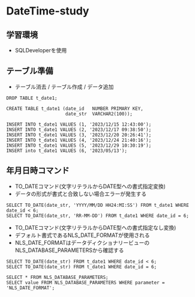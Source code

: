 # DateTime-study

## 学習環境
* SQLDeveloperを使用

## テーブル準備
* テーブル消去 / テーブル作成 / データ追加
```
DROP TABLE t_date1;

CREATE TABLE t_date1 (date_id   NUMBER PRIMARY KEY,
                      date_str  VARCHAR2(100));

INSERT INTO t_date1 VALUES (1, '2023/12/15 12:43:00');
INSERT INTO t_date1 VALUES (2, '2023/12/17 09:38:50');
INSERT INTO t_date1 VALUES (3, '2023/12/20 20:26:41');
INSERT INTO t_date1 VALUES (4, '2023/12/24 21:40:16');
INSERT INTO t_date1 VALUES (5, '2023/12/29 10:30:19');
INSERT into t_date1 VALUES (6, '2023/05/13');
```

## 年月日時コマンド
* TO_DATEコマンド(文字リテラルからDATE型への書式指定変換)
* データの形式が書式と合致しない場合エラーが発生する
```
SELECT TO_DATE(date_str, 'YYYY/MM/DD HH24:MI:SS') FROM t_date1 WHERE date_id < 6;
SELECT TO_DATE(date_str, 'RR-MM-DD') FROM t_date1 WHERE date_id = 6;
```

* TO_DATEコマンド(文字リテラルからDATE型への書式指定なし変換)
* デフォルト書式であるNLS_DATE_FORMATが使用される
* NLS_DATE_FORMATはデータディクショナリービューのNLS_DATABASE_PARAMETERSから確認する
```
SELECT TO_DATE(date_str) FROM t_date1 WHERE date_id < 6;
SELECT TO_DATE(date_str) FROM t_date1 WHERE date_id = 6;

SELECT * FROM NLS_DATABASE_PARAMETERS;
SELECT value FROM NLS_DATABASE_PARAMETERS WHERE parameter = 'NLS_DATE_FORMAT';
```

